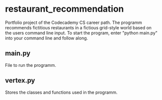 # restaurant_recommendation
Portfolio project of the Codecademy CS career path. The programm recommends fictitious restaurants in a fictious grid-style world based on the users command line input.
To start the program, enter "python main.py" into your command line and follow along.

## main.py
File to run the programm.

## vertex.py
Stores the classes and functions used in the programm.
